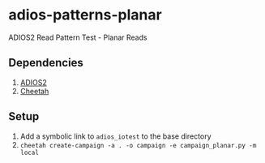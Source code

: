 # adios-patterns-planar
ADIOS2 Read Pattern Test - Planar Reads

## Dependencies

1. [ADIOS2](https://github.com/ornladios/ADIOS2)
2. [Cheetah](https://github.com/CODARcode/cheetah)

## Setup

1. Add a symbolic link to `adios_iotest` to the base directory
2. `cheetah create-campaign -a . -o campaign -e campaign_planar.py -m local`
